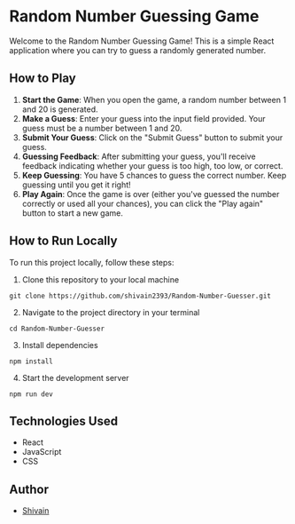 # Random Number Guessing Game

Welcome to the Random Number Guessing Game! This is a simple React application where you can try to guess a randomly generated number.

## How to Play

1. **Start the Game**: When you open the game, a random number between 1 and 20 is generated.
2. **Make a Guess**: Enter your guess into the input field provided. Your guess must be a number between 1 and 20.
3. **Submit Your Guess**: Click on the "Submit Guess" button to submit your guess.
4. **Guessing Feedback**: After submitting your guess, you'll receive feedback indicating whether your guess is too high, too low, or correct.
5. **Keep Guessing**: You have 5 chances to guess the correct number. Keep guessing until you get it right!
6. **Play Again**: Once the game is over (either you've guessed the number correctly or used all your chances), you can click the "Play again" button to start a new game.

## How to Run Locally

To run this project locally, follow these steps:

1. Clone this repository to your local machine
```
git clone https://github.com/shivain2393/Random-Number-Guesser.git
```
2. Navigate to the project directory in your terminal

```
cd Random-Number-Guesser
```
3. Install dependencies
```
npm install
```

4. Start the development server
```
npm run dev
```
## Technologies Used

- React
- JavaScript
- CSS

## Author

- [Shivain](https://github.com/shivain2393)
